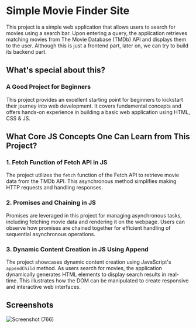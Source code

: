 # Simple Movie Finder Site
This project is a simple web application that allows users to search for movies using a search bar. Upon entering a query, the application retrieves matching movies from The Movie Database (TMDb) API and displays them to the user.
Although this is just a frontend part, later on, we can try to build its backend part.

## What's special about this?
### A Good Project for Beginners
This project provides an excellent starting point for beginners to kickstart their journey into web development. It covers fundamental concepts and offers hands-on experience in building a basic web application using HTML, CSS & JS.

## What Core JS Concepts One Can Learn from This Project?
### 1. Fetch Function of Fetch API in JS
The project utilizes the `fetch` function of the Fetch API to retrieve movie data from the TMDb API. This asynchronous method simplifies making HTTP requests and handling responses.

### 2. Promises and Chaining in JS
Promises are leveraged in this project for managing asynchronous tasks, including fetching movie data and rendering it on the webpage. Users can observe how promises are chained together for efficient handling of sequential asynchronous operations.

### 3. Dynamic Content Creation in JS Using Append
The project showcases dynamic content creation using JavaScript's `appendChild` method. As users search for movies, the application dynamically generates HTML elements to display search results in real-time. This illustrates how the DOM can be manipulated to create responsive and interactive web interfaces.

## Screenshots
![Screenshot (766)](https://github.com/karti3k/MovieFinder/assets/97697722/7c66c654-4059-428a-8489-f92ef6f87f43)
